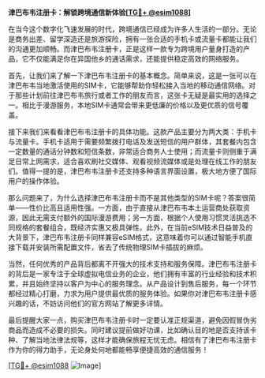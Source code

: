 **津巴布韦注册卡：解锁跨境通信新体验[[TG💪+ @esim1088](https://t.me/s/esim1088)]**

在当今这个数字化飞速发展的时代，跨境通信已经成为许多人生活的一部分。无论是商务出差、留学深造还是旅游探险，拥有一张合适的手机卡或流量卡都能让我们的沟通更加顺畅。而津巴布韦注册卡，正是这样一款专为跨境用户量身打造的产品，它不仅能满足你在异国他乡的通话需求，还能提供稳定高效的网络服务。

首先，让我们来了解一下津巴布韦注册卡的基本概念。简单来说，这是一张可以在津巴布韦当地激活使用的SIM卡，它能够帮助你轻松接入当地的移动通信网络。对于那些计划前往津巴布韦旅行或者工作的朋友而言，这张卡无疑是最实用的选择之一。相比于漫游服务，本地SIM卡通常会带来更低廉的价格以及更优质的信号覆盖。

接下来我们来看看津巴布韦注册卡的具体功能。这款产品主要分为两大类：手机卡与流量卡。手机卡适用于需要频繁拨打电话及发送短信的用户群体，其套餐内包含一定数量的通话分钟数和短信条数，非常适合商务人士使用；而流量卡则侧重于满足日常上网需求，适合喜欢刷社交媒体、观看视频流媒体或是处理在线工作的朋友们。值得一提的是，津巴布韦注册卡还支持多种语言界面设置，极大地方便了国际用户的操作体验。

那么问题来了，为什么选择津巴布韦注册卡而不是其他类型的SIM卡呢？答案很简单——性价比高且适用性强。一方面，由于直接从津巴布韦本土运营商处获取资源，因此无需支付额外的国际漫游费用；另一方面，根据个人使用习惯灵活挑选不同规格的套餐组合，既经济实惠又极具弹性。此外，在当前eSIM技术日益普及的大背景下，津巴布韦注册卡同样兼容eSIM格式，这意味着你可以通过智能手机直接下载并安装所需配置文件，省去了传统物理SIM卡插拔的麻烦。

当然，任何优秀的产品背后都离不开强大的技术支持和服务保障。津巴布韦注册卡的背后是一家专注于全球虚拟电信业务的企业，他们拥有丰富的行业经验和技术积累，并且始终坚持以客户为中心的服务理念。从产品设计到售后服务，每一个环节都经过精心打磨，力求为用户提供最优质的服务体验。如果你对津巴布韦注册卡感兴趣的话，不妨访问他们的官方网站了解更多详情。

最后提醒大家一点，购买津巴布韦注册卡时一定要认准正规渠道，避免因假冒伪劣商品而造成不必要的损失。同时建议提前做好功课，比如确认目的地是否支持该卡种、了解当地法律法规等，这样才能确保旅程无忧无虑。相信有了津巴布韦注册卡作为你的得力助手，无论身处何地都能畅享便捷高效的通信服务！

[[TG💪+ @esim1088](https://t.me/s/esim1088) ![Image](https://i.postimg.cc/4NQfJmqS/Snipaste-2025-05-13-00-14-12.png)]